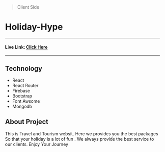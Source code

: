> Client Side
# Holiday-Hype 
---
#### Live Link: [Click Here](https://holiday-hype-30a61.web.app/)
---
## Technology
* React
* React Router
* Firebase
* Bootstrap
* Font Awsome
* Mongodb

## About Project 
This is Travel and Tourism websit. Here we provides you the best packages So that your holiday is a lot of fun . We always provide the best service to our clients. Enjoy Your Journey